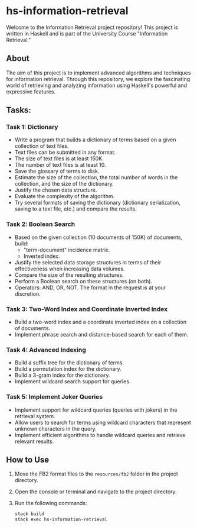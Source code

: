 # hs-information-retrieval

Welcome to the Information Retrieval project repository! This project is written in Haskell and is part of the University Course "Information Retrieval."

## About

The aim of this project is to implement advanced algorithms and techniques for information retrieval. Through this repository, we explore the fascinating world of retrieving and analyzing information using Haskell's powerful and expressive features.

## Tasks:

### Task 1: Dictionary

- Write a program that builds a dictionary of terms based on a given collection of text files.
- Text files can be submitted in any format.
- The size of text files is at least 150K.
- The number of text files is at least 10.
- Save the glossary of terms to disk.
- Estimate the size of the collection, the total number of words in the collection, and the size of the dictionary.
- Justify the chosen data structure.
- Evaluate the complexity of the algorithm.
- Try several formats of saving the dictionary (dictionary serialization, saving to a text file, etc.) and compare the results.

### Task 2: Boolean Search

- Based on the given collection (10 documents of 150K) of documents, build:
  - "term-document" incidence matrix.
  - Inverted index.
- Justify the selected data storage structures in terms of their effectiveness when increasing data volumes.
- Compare the size of the resulting structures.
- Perform a Boolean search on these structures (on both).
- Operators: AND, OR, NOT. The format in the request is at your discretion.

### Task 3: Two-Word Index and Coordinate Inverted Index

- Build a two-word index and a coordinate inverted index on a collection of documents.
- Implement phrase search and distance-based search for each of them.

### Task 4: Advanced Indexing

- Build a suffix tree for the dictionary of terms.
- Build a permutation index for the dictionary.
- Build a 3-gram index for the dictionary.
- Implement wildcard search support for queries.

### Task 5: Implement Joker Queries

- Implement support for wildcard queries (queries with jokers) in the retrieval system.
- Allow users to search for terms using wildcard characters that represent unknown characters in the query.
- Implement efficient algorithms to handle wildcard queries and retrieve relevant results.

## How to Use

1. Move the FB2 format files to the `resources/fb2` folder in the project directory.

2. Open the console or terminal and navigate to the project directory.

3. Run the following commands:

    ```bash
    stack build
    stack exec hs-information-retrieval
    ```
